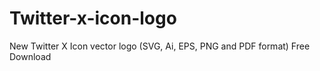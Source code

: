 # Twitter-x-icon-logo
New Twitter X Icon vector logo (SVG, Ai, EPS, PNG and PDF format) Free Download
